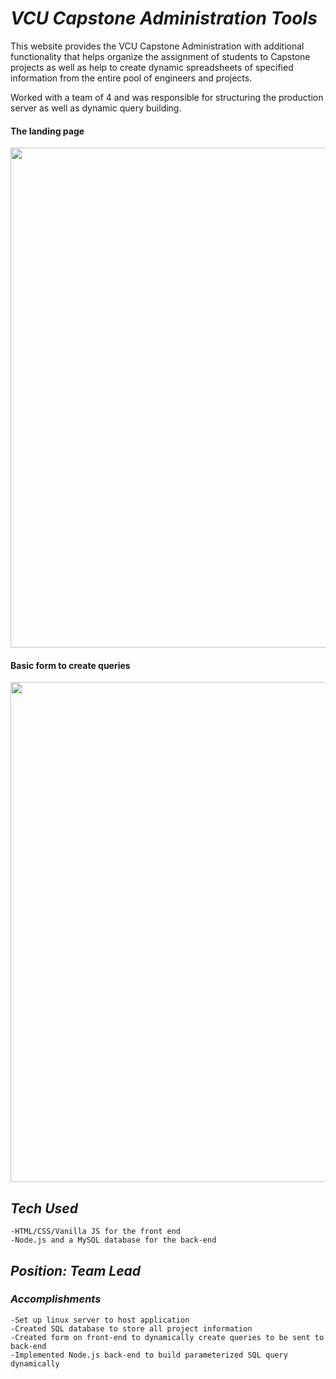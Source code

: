 # *VCU Capstone Administration Tools*
This website provides the VCU Capstone Administration with additional functionality that helps
organize the assignment of students to Capstone projects as well as help to create dynamic spreadsheets
of specified information from the entire pool of engineers and projects. 

Worked with a team of 4 and was responsible for structuring the production server as well as dynamic query building.

#### The landing page
<kbd>
<img src="https://github.com/hilldrupbf/Administrator-Tools/blob/master/img/landing_page.jpg" width="800">
</kbd>

#### Basic form to create queries
<kbd>
<img src="https://github.com/hilldrupbf/Administrator-Tools/blob/master/img/report_writer.png" width="800">
</kbd>

## *Tech Used*
    -HTML/CSS/Vanilla JS for the front end
    -Node.js and a MySQL database for the back-end

## *Position: Team Lead*
### *Accomplishments*
    -Set up linux server to host application
    -Created SQL database to store all project information
    -Created form on front-end to dynamically create queries to be sent to back-end
    -Implemented Node.js back-end to build parameterized SQL query dynamically
